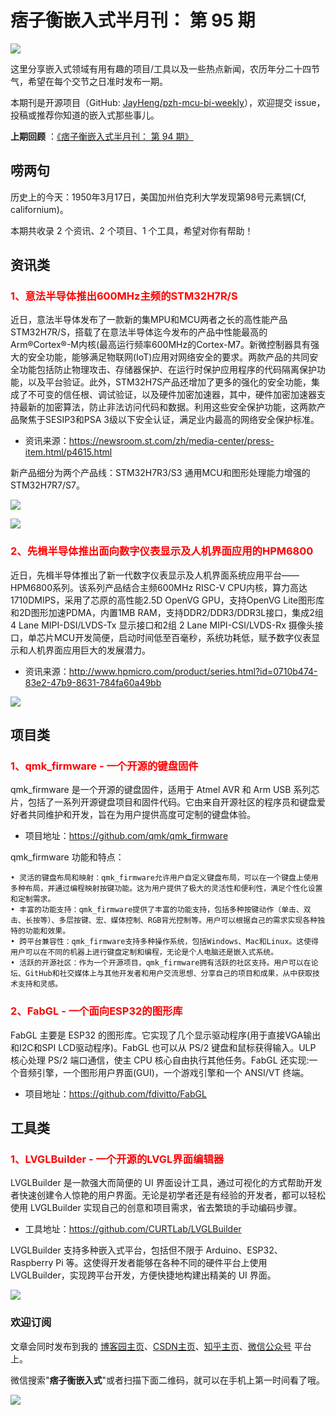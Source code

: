 # 痞子衡嵌入式半月刊： 第 95 期

![](https://raw.githubusercontent.com/JayHeng/pzh-mcu-bi-weekly/master/pics/pzh_mcu_bi_weekly.PNG)

这里分享嵌入式领域有用有趣的项目/工具以及一些热点新闻，农历年分二十四节气，希望在每个交节之日准时发布一期。

本期刊是开源项目（GitHub: [JayHeng/pzh-mcu-bi-weekly](https://github.com/JayHeng/pzh-mcu-bi-weekly)），欢迎提交 issue，投稿或推荐你知道的嵌入式那些事儿。

**上期回顾** ：[《痞子衡嵌入式半月刊： 第 94 期》](https://www.cnblogs.com/henjay724/p/18064655)

## 唠两句

历史上的今天：1950年3月17日，美国加州伯克利大学发现第98号元素锎(Cf, californium)。

本期共收录 2 个资讯、2 个项目、1 个工具，希望对你有帮助！

## 资讯类

### <font color="red">1、意法半导体推出600MHz主频的STM32H7R/S</font>

近日，意法半导体发布了一款新的集MPU和MCU两者之长的高性能产品 STM32H7R/S，搭载了在意法半导体迄今发布的产品中性能最高的Arm®Cortex®-M内核(最高运行频率600MHz的Cortex-M7。新微控制器具有强大的安全功能，能够满足物联网(IoT)应用对网络安全的要求。两款产品的共同安全功能包括防止物理攻击、存储器保护、在运行时保护应用程序的代码隔离保护功能，以及平台验证。此外，STM32H7S产品还增加了更多的强化的安全功能，集成了不可变的信任根、调试验证，以及硬件加密加速器，其中，硬件加密加速器支持最新的加密算法，防止非法访问代码和数据。利用这些安全保护功能，这两款产品聚焦于SESIP3和PSA 3级以下安全认证，满足业内最高的网络安全保护标准。

 * 资讯来源：https://newsroom.st.com/zh/media-center/press-item.html/p4615.html

新产品细分为两个产品线：STM32H7R3/S3 通用MCU和图形处理能力增强的 STM32H7R7/S7。

![](https://raw.githubusercontent.com/JayHeng/pzh-mcu-bi-weekly/master/pics/issue-095/STM32H7RS.PNG)

![](https://raw.githubusercontent.com/JayHeng/pzh-mcu-bi-weekly/master/pics/issue-095/STM32H7RS-2.PNG)

### <font color="red">2、先楫半导体推出面向数字仪表显示及人机界面应用的HPM6800</font>

近日，先楫半导体推出了新一代数字仪表显示及人机界面系统应用平台——HPM6800系列。该系列产品结合主频600MHz RISC-V CPU内核，算力高达1710DMIPS，采用了芯原的高性能2.5D OpenVG GPU，支持OpenVG Lite图形库和2D图形加速PDMA，内置1MB RAM，支持DDR2/DDR3/DDR3L接口，集成2组 4 Lane MIPI-DSI/LVDS-Tx 显示接口和2组 2 Lane MIPI-CSI/LVDS-Rx 摄像头接口，单芯片MCU开发简便，启动时间低至百毫秒，系统功耗低，赋予数字仪表显示和人机界面应用巨大的发展潜力。

 * 资讯来源：http://www.hpmicro.com/product/series.html?id=0710b474-83e2-47b9-8631-784fa60a49bb

![](https://raw.githubusercontent.com/JayHeng/pzh-mcu-bi-weekly/master/pics/issue-095/hpm6800.png)

## 项目类

### <font color="red">1、qmk_firmware - 一个开源的键盘固件</font>

qmk_firmware 是一个开源的键盘固件，适用于 Atmel AVR 和 Arm USB 系列芯片，包括了一系列开源键盘项目和固件代码。它由来自开源社区的程序员和键盘爱好者共同维护和开发，旨在为用户提供高度可定制的键盘体验。

 * 项目地址：https://github.com/qmk/qmk_firmware

qmk_firmware 功能和特点：

```text
• 灵活的键盘布局和映射：qmk_firmware允许用户自定义键盘布局，可以在一个键盘上使用多种布局，并通过编程映射按键功能。这为用户提供了极大的灵活性和便利性，满足个性化设置和定制需求。
• 丰富的功能支持：qmk_firmware提供了丰富的功能支持，包括多种按键动作（单击、双击、长按等）、多层按键、宏、媒体控制、RGB背光控制等。用户可以根据自己的需求实现各种独特的功能和效果。
• 跨平台兼容性：qmk_firmware支持多种操作系统，包括Windows、Mac和Linux。这使得用户可以在不同的机器上进行键盘定制和编程，无论是个人电脑还是嵌入式系统。
• 活跃的开源社区：作为一个开源项目，qmk_firmware拥有活跃的社区支持。用户可以在论坛、GitHub和社交媒体上与其他开发者和用户交流思想、分享自己的项目和成果，从中获取技术支持和灵感。
```

### <font color="red">2、FabGL - 一个面向ESP32的图形库</font>

FabGL 主要是 ESP32 的图形库。它实现了几个显示驱动程序(用于直接VGA输出和I2C和SPI LCD驱动程序)。FabGL 也可以从 PS/2 键盘和鼠标获得输入。ULP 核心处理 PS/2 端口通信，使主 CPU 核心自由执行其他任务。FabGL 还实现:一个音频引擎，一个图形用户界面(GUI)，一个游戏引擎和一个 ANSI/VT 终端。

 * 项目地址：https://github.com/fdivitto/FabGL

## 工具类

### <font color="red">1、LVGLBuilder - 一个开源的LVGL界面编辑器</font>

LVGLBuilder 是一款强大而简便的 UI 界面设计工具，通过可视化的方式帮助开发者快速创建令人惊艳的用户界面。无论是初学者还是有经验的开发者，都可以轻松使用 LVGLBuilder 实现自己的创意和项目需求，省去繁琐的手动编码步骤。

 * 工具地址：https://github.com/CURTLab/LVGLBuilder

LVGLBuilder 支持多种嵌入式平台，包括但不限于 Arduino、ESP32、Raspberry Pi 等。这使得开发者能够在各种不同的硬件平台上使用 LVGLBuilder，实现跨平台开发，方便快捷地构建出精美的 UI 界面。

![](https://raw.githubusercontent.com/JayHeng/pzh-mcu-bi-weekly/master/pics/issue-095/LVGLBuilder.PNG)

### 欢迎订阅

文章会同时发布到我的 [博客园主页](https://www.cnblogs.com/henjay724/)、[CSDN主页](https://blog.csdn.net/henjay724)、[知乎主页](https://www.zhihu.com/people/henjay724)、[微信公众号](http://weixin.sogou.com/weixin?type=1&query=痞子衡嵌入式) 平台上。

微信搜索"__痞子衡嵌入式__"或者扫描下面二维码，就可以在手机上第一时间看了哦。

![](https://raw.githubusercontent.com/JayHeng/pzhmcu-picture/master/wechat/pzhMcu_qrcode_258x258.jpg)

